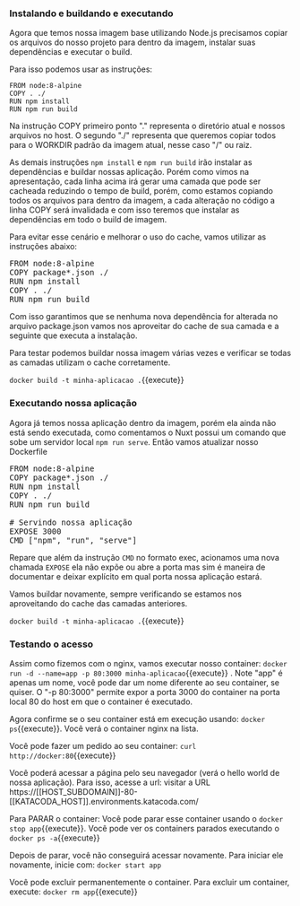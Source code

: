 
### Instalando e buildando e executando

Agora que temos nossa imagem base utilizando Node.js precisamos copiar os arquivos do nosso projeto para dentro da imagem, instalar suas dependências e executar o build.

Para isso podemos usar as instruções:

```
FROM node:8-alpine
COPY . ./
RUN npm install
RUN npm run build
```
Na instrução COPY primeiro ponto "." representa o diretório atual e nossos arquivos no host. O segundo "./" representa que queremos copiar todos para o WORKDIR padrão da imagem atual, nesse caso "/" ou raiz.

As demais instruções `npm install` e `npm run build` irão instalar as dependências e buildar nossas aplicação. Porém como vimos na apresentação, cada linha acima irá gerar uma camada que pode ser cacheada reduzindo o tempo de build, porém, como estamos copiando todos os arquivos para dentro da imagem, a cada alteração no código a linha COPY será invalidada e com isso teremos que instalar as dependências em todo o build de imagem.

Para evitar esse cenário e melhorar o uso do cache, vamos utilizar as instruções abaixo:

<pre class="file" data-filename="Dockerfile" data-target="replace">
FROM node:8-alpine
COPY package*.json ./
RUN npm install
COPY . ./
RUN npm run build
</pre>

Com isso garantimos que se nenhuma nova dependência for alterada no arquivo package.json vamos nos aproveitar do cache de sua camada e a seguinte que executa a instalação.

Para testar podemos buildar nossa imagem várias vezes e verificar se todas as camadas utilizam o cache corretamente.

`docker build -t minha-aplicacao .`{{execute}} 


### Executando nossa aplicação

Agora já temos nossa aplicação dentro da imagem, porém ela ainda não está sendo executada, como comentamos o Nuxt possui um comando que sobe um servidor local `npm run serve`. Então vamos atualizar nosso Dockerfile

<pre class="file" data-filename="Dockerfile" data-target="replace">
FROM node:8-alpine
COPY package*.json ./
RUN npm install
COPY . ./
RUN npm run build

# Servindo nossa aplicação
EXPOSE 3000
CMD ["npm", "run", "serve"]
</pre>

Repare que além da instrução `CMD` no formato exec, acionamos uma nova chamada `EXPOSE` ela não expõe ou abre a porta mas sim é maneira de documentar e deixar explícito em qual porta nossa aplicação estará.

Vamos buildar novamente, sempre verificando se estamos nos aproveitando do cache das camadas anteriores.

`docker build -t minha-aplicacao .`{{execute}} 


### Testando o acesso

Assim como fizemos com o nginx, vamos executar nosso container: `docker run -d --name=app -p 80:3000 minha-aplicacao`{{execute}} . Note "app" é apenas um nome, você pode dar um nome diferente ao seu container, se quiser. O "-p 80:3000" permite expor a porta 3000 do container na porta local 80 do host em que o container é executado.

Agora confirme se o seu container está em execução usando: `docker ps`{{execute}}. Você verá o container nginx na lista.

Você pode fazer um pedido ao seu container: `curl http://docker:80`{{execute}}

Você poderá acessar a página pelo seu navegador (verá o hello world de nossa aplicação). Para isso, acesse a url: visitar a URL https://[[HOST_SUBDOMAIN]]-80-[[KATACODA_HOST]].environments.katacoda.com/

Para PARAR o container: Você pode parar esse container usando o `docker stop app`{{execute}}. Você pode ver os containers parados executando o `docker ps -a`{{execute}}

Depois de parar, você não conseguirá acessar novamente. Para iniciar ele novamente, inicie com: `docker start app`

Você pode excluir permanentemente o container. Para excluir um container, execute: `docker rm app`{{execute}}